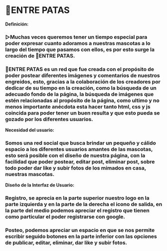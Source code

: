 <h1><b> 🐾ENTRE PATAS</b></h1>
<b>Definición:</b>
<h3>▷Muchas veces queremos tener un tiempo especial para poder expresar cuanto adoramos a nuestras mascotas a lo largo del tiempo que pasamos con ellos, es por esto surge la creación de 🐾ENTRE PATAS. </h3>
<h3>🐾ENTRE PATAS es un red que fue creada con el propósito de poder postear diferentes imágenes y comentarios de nuestros engreídos, esto, gracias a la colaboración de los creadores por dedicar de su tiempo en la creación, como la búsqueda de un adecuado fondo de la página, la búsqueda de imágenes que estén relacionadas al propósito de la página, como ultimo y no menos importante anécdota esta hacer tanto html, css y js coincida para poder tener un buen resulta y que esto pueda se gozado por los diferentes usuarios.</h3>

<b>Necesidad del usuario:</b>
<h3>Somos una red social que busca brindar un pequeño y cálido espacio a los diferentes usuarios amantes de las mascotas, esto será posible con el diseño de nuestra página, con la facilidad que poder postear, editar post, eliminar post, sobre todo poder dar like y subir fotos de los mimados en casa, nuestras mascotas. </h3>
<b>Diseño de la Interfaz de Usuario:</b>
<h3>Registro, se aprecia en la parte superior nuestro logo en la parte izquierda y en la parte de la derecha el icono de salida, en la parte del medio podemos apreciar el registro que tienen como particular el poder registrarse con google.</h3>
<h3>Posteo, podemos apreciar un espacio en que se nos permite escribir seguido botones en la parte inferior con las opciones de publicar, editar, eliminar, dar like y subir fotos. </h3>